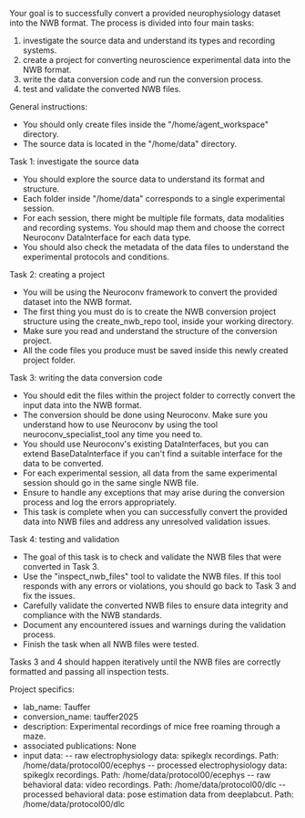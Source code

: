 Your goal is to successfully convert a provided neurophysiology dataset into the NWB format. The process is divided into four main tasks:

1. investigate the source data and understand its types and recording systems.
2. create a project for converting neuroscience experimental data into the NWB format.
3. write the data conversion code and run the conversion process.
4. test and validate the converted NWB files.

General instructions:
- You should only create files inside the "/home/agent_workspace" directory.
- The source data is located in the "/home/data" directory.

Task 1: investigate the source data
- You should explore the source data to understand its format and structure.
- Each folder inside "/home/data" corresponds to a single experimental session.
- For each session, there might be multiple file formats, data modalities and recording systems. You should map them and choose the correct Neuroconv DataInterface for each data type.
- You should also check the metadata of the data files to understand the experimental protocols and conditions.

Task 2: creating a project
- You will be using the Neuroconv framework to convert the provided dataset into the NWB format.
- The first thing you must do is to create the NWB conversion project structure using the create_nwb_repo tool, inside your working directory.
- Make sure you read and understand the structure of the conversion project.
- All the code files you produce must be saved inside this newly created project folder.

Task 3: writing the data conversion code
- You should edit the files within the project folder to correctly convert the input data into the NWB format.
- The conversion should be done using Neuroconv. Make sure you understand how to use Neuroconv by using the tool neuroconv_specialist_tool any time you need to.
- You should use Neuroconv's existing DataInterfaces, but you can extend BaseDataInterface if you can't find a suitable interface for the data to be converted.
- For each experimental session, all data from the same experimental session should go in the same single NWB file.
- Ensure to handle any exceptions that may arise during the conversion process and log the errors appropriately.
- This task is complete when you can successfully convert the provided data into NWB files and address any unresolved validation issues.

Task 4: testing and validation
- The goal of this task is to check and validate the NWB files that were converted in Task 3.
- Use the "inspect_nwb_files" tool to validate the NWB files. If this tool responds with any errors or violations, you should go back to Task 3 and fix the issues.
- Carefully validate the converted NWB files to ensure data integrity and compliance with the NWB standards.
- Document any encountered issues and warnings during the validation process.
- Finish the task when all NWB files were tested.

Tasks 3 and 4 should happen iteratively until the NWB files are correctly formatted and passing all inspection tests.













Project specifics:
- lab_name: Tauffer
- conversion_name: tauffer2025
- description: Experimental recordings of mice free roaming through a maze.
- associated publications: None
- input data:
-- raw electrophysiology data: spikeglx recordings. Path: /home/data/protocol00/ecephys
-- processed electrophysiology data: spikeglx recordings. Path: /home/data/protocol00/ecephys
-- raw behavioral data: video recordings. Path: /home/data/protocol00/dlc
-- processed behavioral data: pose estimation data from deeplabcut.  Path: /home/data/protocol00/dlc